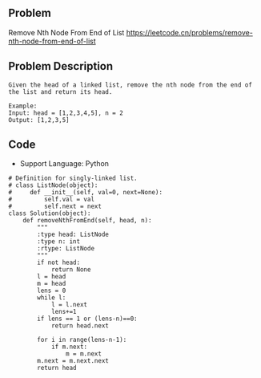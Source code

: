 ## Problem
Remove Nth Node From End of List
https://leetcode.cn/problems/remove-nth-node-from-end-of-list

## Problem Description
```
Given the head of a linked list, remove the nth node from the end of the list and return its head.

Example:
Input: head = [1,2,3,4,5], n = 2
Output: [1,2,3,5]
```

## Code

- Support Language: Python

```
# Definition for singly-linked list.
# class ListNode(object):
#     def __init__(self, val=0, next=None):
#         self.val = val
#         self.next = next
class Solution(object):
    def removeNthFromEnd(self, head, n):
        """
        :type head: ListNode
        :type n: int
        :rtype: ListNode
        """
        if not head:
            return None
        l = head
        m = head
        lens = 0
        while l:
            l = l.next
            lens+=1
        if lens == 1 or (lens-n)==0:
            return head.next
        
        for i in range(lens-n-1):
            if m.next:
                m = m.next        
        m.next = m.next.next
        return head
```
